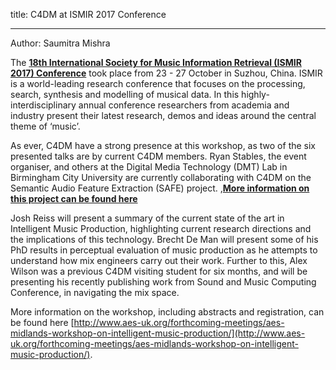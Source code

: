 title: C4DM at ISMIR 2017 Conference

-------------------

Author: Saumitra Mishra

The <b>[18th International Society for Music Information Retrieval (ISMIR 2017) Conference](https://ismir2017.smcnus.org)</b> took place from 23 - 27 October in Suzhou, China. ISMIR is a world-leading research conference that focuses on the processing, search, synthesis and modelling of musical data. In this highly-interdisciplinary annual conference researchers from academia and industry present their latest research, demos and ideas around the central theme of ‘music’.

As ever, C4DM have a strong presence at this workshop, as two of the six presented talks are by current C4DM members. Ryan Stables, the event organiser, and others at the Digital Media Technology (DMT) Lab in Birmingham City University are currently collaborating with C4DM on the Semantic Audio Feature Extraction (SAFE) project. ,<b>[More information on this project can be found here](http://www.terasoft.com.tw/conf/ismir2014/LBD/LBD15.pdf)</b>

Josh Reiss will present a summary of the current state of the art in Intelligent Music Production, highlighting current research directions and the implications of this technology. Brecht De Man will present some of his PhD results in perceptual evaluation of music production as he attempts to understand how mix engineers carry out their work. Further to this, Alex Wilson was a previous C4DM visiting student for six months, and will be presenting his recently publishing work from Sound and Music Computing Conference, in navigating the mix space.

More information on the workshop, including abstracts and registration, can be found here [http://www.aes-uk.org/forthcoming-meetings/aes-midlands-workshop-on-intelligent-music-production/](http://www.aes-uk.org/forthcoming-meetings/aes-midlands-workshop-on-intelligent-music-production/).

